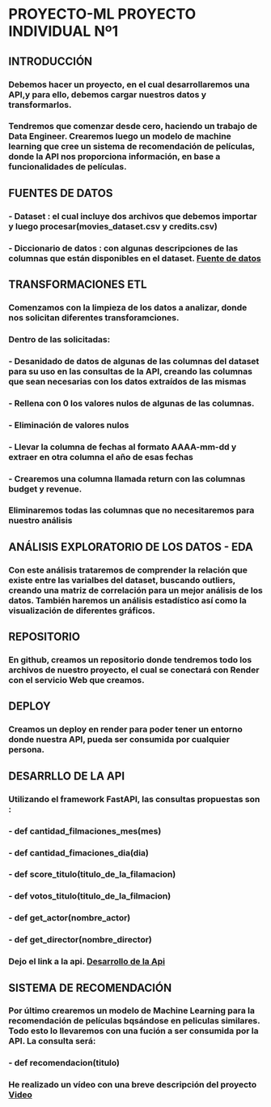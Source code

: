 # PROYECTO-ML PROYECTO INDIVIDUAL Nº1

## INTRODUCCIÓN


### Debemos hacer un proyecto, en el cual desarrollaremos una API,y para ello, debemos cargar nuestros datos y transformarlos. 
### Tendremos que comenzar desde cero, haciendo un trabajo de Data Engineer. Crearemos luego un modelo de machine learning que cree un sistema de recomendación de películas, donde la  API  nos proporciona información, en base a funcionalidades de películas. 

## FUENTES DE DATOS
###  **- Dataset** : el cual incluye dos archivos que debemos importar y luego procesar(movies_dataset.csv y credits.csv)
### **- Diccionario de datos** : con algunas descripciones de las columnas que están disponibles en el dataset. [Fuente de datos](https://drive.google.com/drive/u/0/folders/18MPjjrabzfi6nt8Ijmznp2VFjlO_Rhvq)

## TRANSFORMACIONES ETL
### Comenzamos con la limpieza de los datos a analizar, donde nos solicitan diferentes transforamciones.
### **Dentro de las solicitadas:** 
### - Desanidado de datos de algunas de las columnas del dataset para su uso en las consultas de la API, creando las columnas que sean necesarias con los datos extraídos de las mismas
### - Rellena con 0 los valores nulos de algunas de las columnas.
### - Eliminación de valores nulos
### - Llevar la columna de fechas al formato AAAA-mm-dd y extraer en otra columna el año de esas fechas
### - Crearemos una columna llamada return con las columnas budget y revenue.
### Eliminaremos todas las columnas que no necesitaremos para nuestro análisis 

## ANÁLISIS EXPLORATORIO DE LOS DATOS - EDA
### Con este análisis trataremos de comprender la relación que existe entre las varialbes del dataset, buscando outliers, creando una matriz de correlación para un mejor análisis de los datos. También haremos un análisis estadístico así como la visualización de diferentes gráficos.

## REPOSITORIO 
### En github, creamos un repositorio donde tendremos todo los archivos de nuestro proyecto, el cual se conectará con Render con el servicio Web que creamos.

## DEPLOY
### Creamos un deploy en render para poder tener un entorno donde nuestra API, pueda ser consumida por cualquier persona.

## DESARRLLO DE LA API
### Utilizando el framework FastAPI, las consultas propuestas son :

### **- def cantidad_filmaciones_mes(mes)**
### **- def cantidad_fimaciones_dia(dia)**
### **- def score_titulo(titulo_de_la_filamacion)**
### **- def votos_titulo(titulo_de_la_filmacion)**
### **- def get_actor(nombre_actor)**
### **- def get_director(nombre_director)**
### Dejo el link a la api. [Desarrollo de la Api](https://fastapi-j9ta.onrender.com/docs)

## SISTEMA DE RECOMENDACIÓN
### Por último crearemos un modelo de Machine Learning para la recomendación de películas bqsándose en peliculas similares. Todo esto lo llevaremos con una fución a ser consumida por la API. La consulta será:
### **- def recomendacion(titulo)**

### He realizado un vídeo con una breve descripción del proyecto [Video](https://youtu.be/lkCT7-3aE9o)






